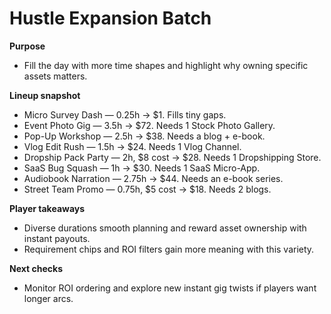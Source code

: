 # Hustle Expansion Batch

**Purpose**
- Fill the day with more time shapes and highlight why owning specific assets matters.

**Lineup snapshot**
- Micro Survey Dash — 0.25h → $1. Fills tiny gaps.
- Event Photo Gig — 3.5h → $72. Needs 1 Stock Photo Gallery.
- Pop-Up Workshop — 2.5h → $38. Needs a blog + e-book.
- Vlog Edit Rush — 1.5h → $24. Needs 1 Vlog Channel.
- Dropship Pack Party — 2h, $8 cost → $28. Needs 1 Dropshipping Store.
- SaaS Bug Squash — 1h → $30. Needs 1 SaaS Micro-App.
- Audiobook Narration — 2.75h → $44. Needs an e-book series.
- Street Team Promo — 0.75h, $5 cost → $18. Needs 2 blogs.

**Player takeaways**
- Diverse durations smooth planning and reward asset ownership with instant payouts.
- Requirement chips and ROI filters gain more meaning with this variety.

**Next checks**
- Monitor ROI ordering and explore new instant gig twists if players want longer arcs.
